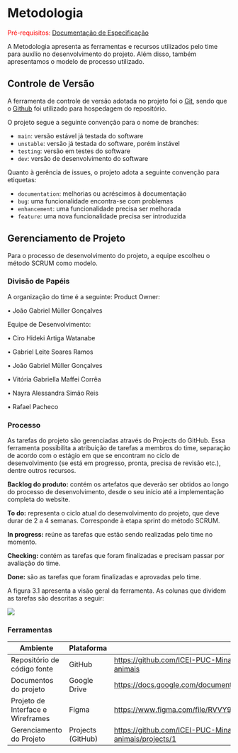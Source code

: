 
# Metodologia

<span style="color:red">Pré-requisitos: <a href="2-Especificação do Projeto.md"> Documentação de Especificação</a></span>

A Metodologia apresenta as ferramentas e recursos utilizados pelo time para auxílio no desenvolvimento do projeto. Além disso, também apresentamos o modelo de processo utilizado.

## Controle de Versão

A ferramenta de controle de versão adotada no projeto foi o
[Git](https://git-scm.com/), sendo que o [Github](https://github.com)
foi utilizado para hospedagem do repositório.

O projeto segue a seguinte convenção para o nome de branches:

- `main`: versão estável já testada do software
- `unstable`: versão já testada do software, porém instável
- `testing`: versão em testes do software
- `dev`: versão de desenvolvimento do software

Quanto à gerência de issues, o projeto adota a seguinte convenção para
etiquetas:

- `documentation`: melhorias ou acréscimos à documentação
- `bug`: uma funcionalidade encontra-se com problemas
- `enhancement`: uma funcionalidade precisa ser melhorada
- `feature`: uma nova funcionalidade precisa ser introduzida

## Gerenciamento de Projeto
Para o processo de desenvolvimento do projeto, a equipe escolheu o método SCRUM como modelo. 


### Divisão de Papéis 

A organização do time é a seguinte:
Product Owner:

• João Gabriel Müller Gonçalves

Equipe de Desenvolvimento:

• Ciro Hideki Artiga Watanabe

• Gabriel Leite Soares Ramos

• João Gabriel Müller Gonçalves

• Vitória Gabriella Maffei Corrêa

• Nayra Alessandra Simão Reis

• Rafael Pacheco

### Processo

As tarefas do projeto são gerenciadas através do Projects do GitHub. Essa ferramenta possibilita a atribuição de tarefas a membros do time, separação de acordo com o estágio em que se encontram no ciclo de desenvolvimento (se está em progresso, pronta, precisa de revisão etc.), dentre outros recursos.

**Backlog do produto:** contém os artefatos que deverão ser obtidos ao longo do processo de desenvolvimento, desde o seu início até a implementação completa do website.

**To do:** representa o ciclo atual do desenvolvimento do projeto, que deve durar de 2 a 4 semanas. Corresponde à etapa sprint do método SCRUM.

**In progress:** reúne as tarefas que estão sendo realizadas pelo time no momento.

**Checking:** contém as tarefas que foram finalizadas e precisam passar por avaliação do time.

**Done:** são as tarefas que foram finalizadas e aprovadas pelo time.

 A figura 3.1 apresenta a visão geral da ferramenta. As colunas que dividem as tarefas são descritas a seguir:

<img src=".. \img\metodologiaprocesso.png" />

### Ferramentas

| Ambiente | Plataforma | Links de Acesso |
|----------|------------|-----------------|
|Repositório de código fonte|GitHub|https://github.com/ICEI-PUC-Minas-PMV-ADS/pmv-ads-2021-2-e1-proj-web-t1-grupo-1-animais | 
|Documentos do projeto|Google Drive|https://docs.google.com/document/d/1wC5yLWQpPcvxorXTY3Je7Qb0yQPxPekNlh5i8OsFOYc/edit# |
|Projeto de Interface e  Wireframes|Figma|https://www.figma.com/file/RVVY9vUzOz2UAcDXo3sfMQ/Wireframe-Animais?node-id=0%3A1 |
|Gerenciamento do Projeto|Projects (GitHub)|https://github.com/ICEI-PUC-Minas-PMV-ADS/pmv-ads-2021-2-e1-proj-web-t1-grupo-1-animais/projects/1 |
 
